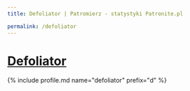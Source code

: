 ```yaml
---
title: Defoliator | Patromierz - statystyki Patronite.pl

permalink: /defoliator
---
```


# [Defoliator](https://patronite.pl/defoliator)

{% include profile.md name="defoliator" prefix="d" %}

